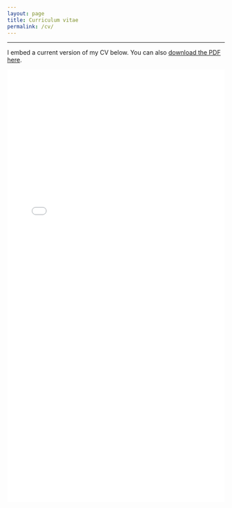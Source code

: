 ```yaml
---
layout: page
title: Curriculum vitae
permalink: /cv/
---
```

 <hr size="10" noshade> 
 
I embed a current version of my CV below. You can also [download the PDF here](/docs/Hossen_CV.pdf).

<iframe src="/docs/Hossen_CV.pdf" class="gde-frame" style="height: 1000px; width: 100%; border: none;" scrolling="yes"></iframe>



